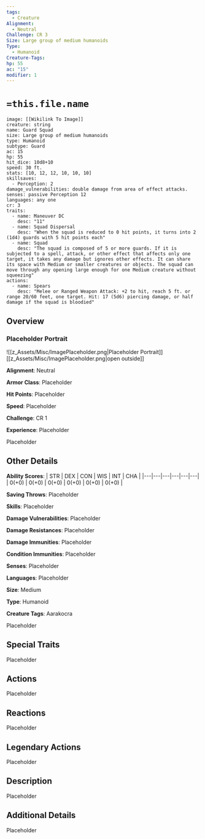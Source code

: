 ```yaml
---
tags:
  - Creature
Alignment:
  - Neutral
Challenge: CR 3
Size: Large group of medium humanoids
Type:
  - Humanoid
Creature-Tags: 
hp: 55
ac: "15"
modifier: 1
---
```

# `=this.file.name`
```statblock
image: [[Wikilink To Image]]
creature: string
name: Guard Squad
size: Large group of medium humanoids
type: Humanoid
subtype: Guard
ac: 15
hp: 55
hit_dice: 10d8+10
speed: 30 ft.
stats: [10, 12, 12, 10, 10, 10]
skillsaves:
  - Perception: 2
damage_vulnerabilities: double damage from area of effect attacks.
senses: passive Perception 12
languages: any one
cr: 3
traits:
  - name: Maneuver DC
    desc: "11"
  - name: Squad Dispersal
    desc: "When the squad is reduced to 0 hit points, it turns into 2 (1d4) guards with 5 hit points each"
  - name: Squad
    desc: "The squad is composed of 5 or more guards. If it is subjected to a spell, attack, or other effect that affects only one target, it takes any damage but ignores other effects. It can share its space with Medium or smaller creatures or objects. The squad can move through any opening large enough for one Medium creature without squeezing"
actions:
  - name: Spears
    desc: "Melee or Ranged Weapon Attack: +2 to hit, reach 5 ft. or range 20/60 feet, one target. Hit: 17 (5d6) piercing damage, or half damage if the squad is bloodied"
```
## Overview
### Placeholder Portrait
![[z_Assets/Misc/ImagePlaceholder.png|Placeholder Portrait]]
[[z_Assets/Misc/ImagePlaceholder.png|open outside]]

**Alignment**: Neutral

**Armor Class**: Placeholder

**Hit Points**: Placeholder

**Speed**: Placeholder

**Challenge**: CR 1

**Experience**: Placeholder

Placeholder

## Other Details
**Ability Scores**: | STR | DEX | CON | WIS | INT | CHA |
|---|---|---|---|---|---|
| 0(+0) | 0(+0) | 0(+0) | 0(+0) | 0(+0) | 0(+0) |

**Saving Throws**: Placeholder

**Skills**: Placeholder

**Damage Vulnerabilities**: Placeholder

**Damage Resistances**: Placeholder

**Damage Immunities**: Placeholder

**Condition Immunities**: Placeholder

**Senses**: Placeholder

**Languages**: Placeholder

**Size**: Medium

**Type**: Humanoid

**Creature Tags**: Aarakocra

Placeholder

## Special Traits
Placeholder

## Actions
Placeholder

## Reactions
Placeholder

## Legendary Actions
Placeholder

## Description
Placeholder

## Additional Details
Placeholder

